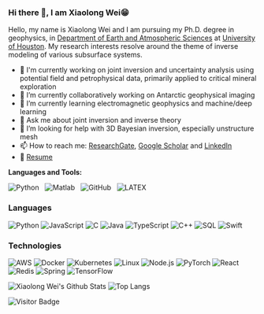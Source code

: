 ### Hi there 👋, I am Xiaolong Wei😁
<!--
**xiaolongw1223/xiaolongw1223** is a ✨ _special_ ✨ repository because its `README.md` (this file) appears on your GitHub profile.
Here are some ideas to get you started:

- 🔭 I’m currently working on ...
- 🌱 I’m currently learning ...
- 👯 I’m looking to collaborate on ...
- 🤔 I’m looking for help with ...
- 💬 Ask me about ...
- 📫 How to reach me: ...
- 😄 Pronouns: ...
- ⚡ Fun fact: ...
- 🤔 I’m looking for help with Statistics
- 👯 I’m looking to collaborate on ...
-->

Hello, my name is Xiaolong Wei and I am pursuing my Ph.D. degree in geophysics, in [Department of Earth and Atmospheric Sciences](https://uh.edu/nsm/earth-atmospheric/) at [University of Houston](https://www.uh.edu/). My research interests resolve around the theme of inverse modeling of various subsurface systems.


- 🔭 I'm currently working on joint inversion and uncertainty analysis using potential field and petrophysical data, primarily applied to critical mineral exploration
- 👯 I’m currently collaboratively working on Antarctic geophysical imaging
- 🌱 I’m currently learning electromagnetic geophysics and machine/deep learning
- 💬 Ask me about joint inversion and inverse theory
- 🤔 I’m looking for help with 3D Bayesian inversion, especially unstructure mesh
- 📫 How to reach me: [ResearchGate](https://www.researchgate.net/profile/Xiaolong-Wei-3), [Google Scholar](https://scholar.google.com/citations?user=TyBgOgIAAAAJ&hl=en) and [LinkedIn](https://www.linkedin.com/in/xiaolong-wei-3a8495199/)
- 📝 [Resume]()

**Languages and Tools:** 

![Python](https://img.shields.io/badge/-Python-black?logo=Python&style=social)&nbsp;&nbsp;
![Matlab](https://img.shields.io/badge/-MATLAB-black?logo=matlab&style=social)&nbsp;&nbsp;
![GitHub](https://img.shields.io/badge/-GitHub-black?logo=github&style=social)&nbsp;&nbsp;
![LATEX](https://img.shields.io/badge/-LATEX-black?logo=latex&style=social)&nbsp;&nbsp;
### Languages

![Python](https://img.shields.io/badge/-Python-000?&logo=Python)
![JavaScript](https://img.shields.io/badge/-JavaScript-000?&logo=JavaScript)
![C](https://img.shields.io/badge/-C-000?&logo=C)
![Java](https://img.shields.io/badge/-Java-000?&logo=Java&logoColor=007396)
![TypeScript](https://img.shields.io/badge/-TypeScript-000?&logo=TypeScript)
![C++](https://img.shields.io/badge/-C++-000?&logo=c%2b%2b&logoColor=00599C)
![SQL](https://img.shields.io/badge/-SQL-000?&logo=MySQL)
![Swift](https://img.shields.io/badge/-Swift-000?&logo=Swift)

### Technologies

![AWS](https://img.shields.io/badge/-AWS-000?&logo=Amazon-AWS&logoColor=F90)
![Docker](https://img.shields.io/badge/-Docker-000?&logo=Docker)
![Kubernetes](https://img.shields.io/badge/-Kubernetes-000?&logo=Kubernetes)
![Linux](https://img.shields.io/badge/-Linux-000?&logo=Linux)
![Node.js](https://img.shields.io/badge/-Node.js-000?&logo=node.js)
![PyTorch](https://img.shields.io/badge/-PyTorch-000?&logo=PyTorch)
![React](https://img.shields.io/badge/-React-000?&logo=React)
![Redis](https://img.shields.io/badge/-Redis-000?&logo=Redis)
![Spring](https://img.shields.io/badge/-Spring-000?&logo=Spring)
![TensorFlow](https://img.shields.io/badge/-TensorFlow-000?&logo=TensorFlow)

![Xiaolong Wei's Github Stats](https://github-readme-stats.vercel.app/api?username=xiaolongw1223&count_private=true&show_icons=true&include_all_commits=true)
![Top Langs](https://github-readme-stats.vercel.app/api/top-langs/?username=xiaolongw1223&hide=TeX&layout=compact)

![Visitor Badge](https://visitor-badge.laobi.icu/badge?page_id=xiaolongw1223.xiaolongw1223)

